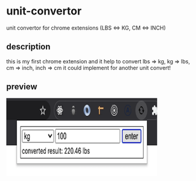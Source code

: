 # unit-convertor

unit convertor for chrome extensions (LBS &lt;=> KG, CM &lt;=> INCH)

## description
this is my first chrome extension and it help to convert lbs => kg, kg => lbs, cm => inch, inch => cm
it could implement for another unit convert!

## preview
![screenshot](/thumnail.png)
